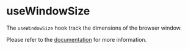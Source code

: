 # useWindowSize

The `useWindowSize` hook track the dimensions of the browser window.

Please refer to the [documentation](https://raddix.dev/hooks/use-window-size) for more information.
